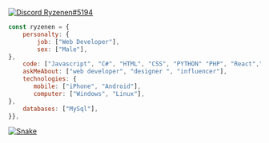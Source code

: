 [![Discord Ryzenen#5194](https://ryzenen.github.io/ryzenen/discord.svg)](https://discord.com/users/852613869406912563)

```javascript
const ryzenen = {
    personalty: {
        job: ["Web Developer"],
        sex: ["Male"],
},               
    code: ["Javascript", "C#", "HTML", "CSS", "PYTHON" "PHP", "React","Bootstrap","Git","MySQL","Firebase","Node Js"],
    askMeAbout: ["web developer", "designer ", "influencer"],
    technologies: {
       mobile: ["iPhone", "Android"],
       computer: ["Windows", "Linux"],
},
    databases: ["MySql"],
}},
```

[![Snake](https://ryzenen.github.io/ryzenen/snake.svg)](https://ryzenen.com/)
